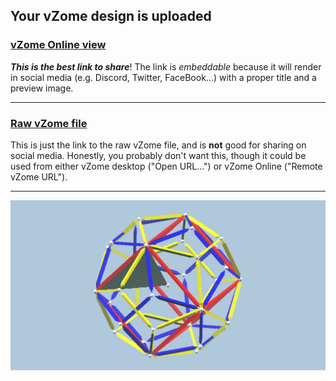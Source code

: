 ## Your vZome design is uploaded

### [vZome Online view][embed]

***This is the best link to share***!  The link is *embeddable* because it will render in social media (e.g. Discord, Twitter, FaceBook...) with a proper title and a preview image.

---

### [Raw vZome file][raw]

This is just the link to the raw vZome file, and is **not** good for
sharing on social media.
Honestly, you probably don't want this, though it could be used from either
vZome desktop ("Open URL...") or vZome Online ("Remote vZome URL").

---

![Image](<hull-twin-dodec-from-Sixth-with mirror-plane.png>)


[embed]: <https://vzome.com/app/embed.py?url=https://raw.githubusercontent.com/ThynStyx/vzome-sharing/main/2021/11/29/22-30-49-hull-twin-dodec-from-Sixth-with%2Bmirror-plane/hull-twin-dodec-from-Sixth-with+mirror-plane.vZome>
[raw]: <https://raw.githubusercontent.com/ThynStyx/vzome-sharing/main/2021/11/29/22-30-49-hull-twin-dodec-from-Sixth-with+mirror-plane/hull-twin-dodec-from-Sixth-with mirror-plane.vZome>
